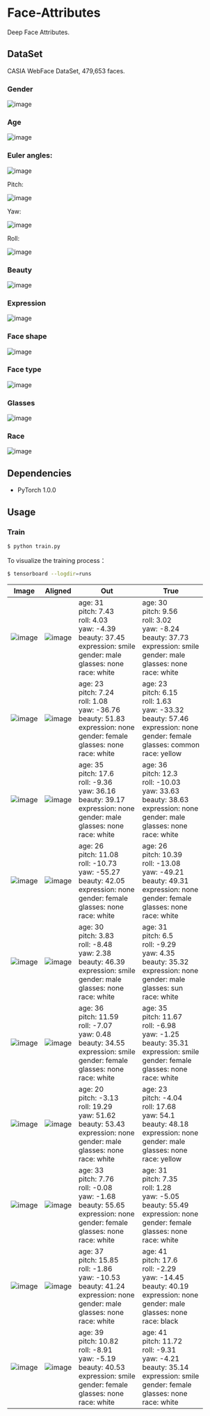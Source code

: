 # Face-Attributes

Deep Face Attributes.


## DataSet

CASIA WebFace DataSet, 479,653 faces.

### Gender

![image](https://github.com/foamliu/Face-Attributes/raw/master/images/gender_dist.png)

### Age

![image](https://github.com/foamliu/Face-Attributes/raw/master/images/age_dist.png)

### Euler angles:

![image](https://github.com/foamliu/Face-Attributes/raw/master/images/euler_angles.png)

Pitch:

![image](https://github.com/foamliu/Face-Attributes/raw/master/images/angle_pitch_dist.png)

Yaw:

![image](https://github.com/foamliu/Face-Attributes/raw/master/images/angle_yaw_dist.png)

Roll:

![image](https://github.com/foamliu/Face-Attributes/raw/master/images/angle_roll_dist.png)

### Beauty

![image](https://github.com/foamliu/Face-Attributes/raw/master/images/beauty_dist.png)

### Expression

![image](https://github.com/foamliu/Face-Attributes/raw/master/images/expression_dist.png)

### Face shape

![image](https://github.com/foamliu/Face-Attributes/raw/master/images/face_shape_dist.png)

### Face type

![image](https://github.com/foamliu/Face-Attributes/raw/master/images/face_type_dist.png)

### Glasses

![image](https://github.com/foamliu/Face-Attributes/raw/master/images/glasses_dist.png)

### Race

![image](https://github.com/foamliu/Face-Attributes/raw/master/images/race_dist.png)

## Dependencies
- PyTorch 1.0.0

## Usage


### Train
```bash
$ python train.py
```

To visualize the training process：
```bash
$ tensorboard --logdir=runs
```

Image | Aligned | Out | True |
|---|---|---|---|
|![image](https://github.com/foamliu/Face-Attributes/raw/master/images/0_raw.jpg)|![image](https://github.com/foamliu/Face-Attributes/raw/master/images/0_img.jpg)|age: 31<br>pitch: 7.43<br>roll: 4.03<br>yaw: -4.39<br>beauty: 37.45<br>expression: smile<br>gender: male<br>glasses: none<br>race: white|age: 30<br>pitch: 9.56<br>roll: 3.02<br>yaw: -8.24<br>beauty: 37.73<br>expression: smile<br>gender: male<br>glasses: none<br>race: white|
|![image](https://github.com/foamliu/Face-Attributes/raw/master/images/1_raw.jpg)|![image](https://github.com/foamliu/Face-Attributes/raw/master/images/1_img.jpg)|age: 23<br>pitch: 7.24<br>roll: 1.08<br>yaw: -36.76<br>beauty: 51.83<br>expression: none<br>gender: female<br>glasses: none<br>race: white|age: 23<br>pitch: 6.15<br>roll: 1.63<br>yaw: -33.32<br>beauty: 57.46<br>expression: none<br>gender: female<br>glasses: common<br>race: yellow|
|![image](https://github.com/foamliu/Face-Attributes/raw/master/images/2_raw.jpg)|![image](https://github.com/foamliu/Face-Attributes/raw/master/images/2_img.jpg)|age: 35<br>pitch: 17.6<br>roll: -9.36<br>yaw: 36.16<br>beauty: 39.17<br>expression: none<br>gender: male<br>glasses: none<br>race: white|age: 36<br>pitch: 12.3<br>roll: -10.03<br>yaw: 33.63<br>beauty: 38.63<br>expression: none<br>gender: male<br>glasses: none<br>race: white|
|![image](https://github.com/foamliu/Face-Attributes/raw/master/images/3_raw.jpg)|![image](https://github.com/foamliu/Face-Attributes/raw/master/images/3_img.jpg)|age: 26<br>pitch: 11.08<br>roll: -10.73<br>yaw: -55.27<br>beauty: 42.05<br>expression: none<br>gender: female<br>glasses: none<br>race: white|age: 26<br>pitch: 10.39<br>roll: -13.08<br>yaw: -49.21<br>beauty: 49.31<br>expression: none<br>gender: female<br>glasses: none<br>race: white|
|![image](https://github.com/foamliu/Face-Attributes/raw/master/images/4_raw.jpg)|![image](https://github.com/foamliu/Face-Attributes/raw/master/images/4_img.jpg)|age: 30<br>pitch: 3.83<br>roll: -8.48<br>yaw: 2.38<br>beauty: 46.39<br>expression: smile<br>gender: male<br>glasses: none<br>race: white|age: 31<br>pitch: 6.5<br>roll: -9.29<br>yaw: 4.35<br>beauty: 35.32<br>expression: none<br>gender: male<br>glasses: sun<br>race: white|
|![image](https://github.com/foamliu/Face-Attributes/raw/master/images/5_raw.jpg)|![image](https://github.com/foamliu/Face-Attributes/raw/master/images/5_img.jpg)|age: 36<br>pitch: 11.59<br>roll: -7.07<br>yaw: 0.48<br>beauty: 34.55<br>expression: smile<br>gender: female<br>glasses: none<br>race: white|age: 35<br>pitch: 11.67<br>roll: -6.98<br>yaw: -1.25<br>beauty: 35.31<br>expression: smile<br>gender: female<br>glasses: none<br>race: white|
|![image](https://github.com/foamliu/Face-Attributes/raw/master/images/6_raw.jpg)|![image](https://github.com/foamliu/Face-Attributes/raw/master/images/6_img.jpg)|age: 20<br>pitch: -3.13<br>roll: 19.29<br>yaw: 51.62<br>beauty: 53.43<br>expression: none<br>gender: male<br>glasses: none<br>race: white|age: 23<br>pitch: -4.04<br>roll: 17.68<br>yaw: 54.1<br>beauty: 48.18<br>expression: none<br>gender: male<br>glasses: none<br>race: yellow|
|![image](https://github.com/foamliu/Face-Attributes/raw/master/images/7_raw.jpg)|![image](https://github.com/foamliu/Face-Attributes/raw/master/images/7_img.jpg)|age: 33<br>pitch: 7.76<br>roll: -0.08<br>yaw: -1.68<br>beauty: 55.65<br>expression: none<br>gender: female<br>glasses: none<br>race: white|age: 31<br>pitch: 7.35<br>roll: 1.28<br>yaw: -5.05<br>beauty: 55.49<br>expression: none<br>gender: female<br>glasses: none<br>race: white|
|![image](https://github.com/foamliu/Face-Attributes/raw/master/images/8_raw.jpg)|![image](https://github.com/foamliu/Face-Attributes/raw/master/images/8_img.jpg)|age: 37<br>pitch: 15.85<br>roll: -1.86<br>yaw: -10.53<br>beauty: 41.24<br>expression: none<br>gender: male<br>glasses: none<br>race: white|age: 41<br>pitch: 17.6<br>roll: -2.29<br>yaw: -14.45<br>beauty: 40.19<br>expression: none<br>gender: male<br>glasses: none<br>race: black|
|![image](https://github.com/foamliu/Face-Attributes/raw/master/images/9_raw.jpg)|![image](https://github.com/foamliu/Face-Attributes/raw/master/images/9_img.jpg)|age: 39<br>pitch: 10.82<br>roll: -8.91<br>yaw: -5.19<br>beauty: 40.53<br>expression: smile<br>gender: female<br>glasses: none<br>race: white|age: 41<br>pitch: 11.72<br>roll: -9.31<br>yaw: -4.21<br>beauty: 35.14<br>expression: smile<br>gender: female<br>glasses: none<br>race: white|
